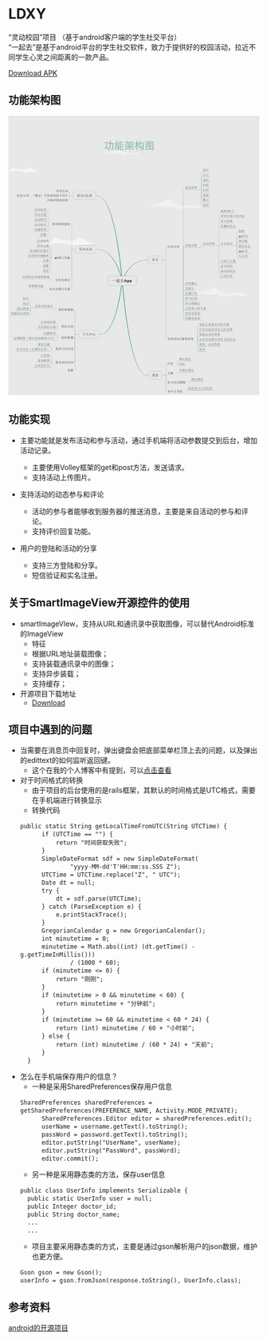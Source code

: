 # LDXY
“灵动校园”项目 （基于android客户端的学生社交平台）<br>
“一起去”是基于android平台的学生社交软件，致力于提供好的校园活动，拉近不同学生心灵之间距离的一款产品。<br>

[Download APK](https://github.com/sjaiwl/image_folder/blob/master/LDXY.apk)

## 功能架构图
![image](https://github.com/sjaiwl/image_folder/blob/master/LDXY/information.png)
## 功能实现
* 主要功能就是发布活动和参与活动，通过手机端将活动参数提交到后台，增加活动记录。
  * 主要使用Volley框架的get和post方法，发送请求。
  * 支持活动上传图片。

* 支持活动的动态参与和评论
  * 活动的参与者能够收到服务器的推送消息，主要是来自活动的参与和评论。
  * 支持评价回复功能。

* 用户的登陆和活动的分享
  * 支持三方登陆和分享。
  * 短信验证和实名注册。

## 关于SmartImageView开源控件的使用
* smartImageVIew，支持从URL和通讯录中获取图像，可以替代Android标准的ImageView
  * 特征
  * 根据URL地址装载图像；
  * 支持装载通讯录中的图像；
  * 支持异步装载；
  * 支持缓存；
* 开源项目下载地址 
  * [Download](https://github.com/loopj/android-smart-image-view)

## 项目中遇到的问题
* 当需要在消息页中回复时，弹出键盘会把底部菜单栏顶上去的问题，以及弹出的edittext的如何监听返回键。
  * 这个在我的个人博客中有提到，可以[点击查看](http://blog.csdn.net/wlaizff/article/details/42103197)
* 对于时间格式的转换
  * 由于项目的后台使用的是rails框架，其默认的时间格式是UTC格式，需要在手机端进行转换显示
  * 转换代码
  ```
  public static String getLocalTimeFromUTC(String UTCTime) {
		if (UTCTime == "") {
			return "时间获取失败";
		}
		SimpleDateFormat sdf = new SimpleDateFormat(
				"yyyy-MM-dd'T'HH:mm:ss.SSS Z");
		UTCTime = UTCTime.replace("Z", " UTC");
		Date dt = null;
		try {
			dt = sdf.parse(UTCTime);
		} catch (ParseException e) {
			e.printStackTrace();
		}
		GregorianCalendar g = new GregorianCalendar();
		int minutetime = 0;
		minutetime = Math.abs((int) (dt.getTime() - g.getTimeInMillis()))
				/ (1000 * 60);
		if (minutetime <= 0) {
			return "刚刚";
		}
		if (minutetime > 0 && minutetime < 60) {
			return minutetime + "分钟前";
		}
		if (minutetime >= 60 && minutetime < 60 * 24) {
			return (int) minutetime / 60 + "小时前";
		} else {
			return (int) minutetime / (60 * 24) + "天前";
		}
	}
  ```
* 怎么在手机端保存用户的信息？
  * 一种是采用SharedPreferences保存用户信息
  ```
  SharedPreferences sharedPreferences = getSharedPreferences(PREFERENCE_NAME, Activity.MODE_PRIVATE);
        SharedPreferences.Editor editor = sharedPreferences.edit();
        userName = username.getText().toString();
        passWord = password.getText().toString();
        editor.putString("UserName", userName);
        editor.putString("PassWord", passWord);
        editor.commit();
  ```
  * 另一种是采用静态类的方法，保存user信息
  ```
  public class UserInfo implements Serializable {
    public static UserInfo user = null;
    public Integer doctor_id;
    public String doctor_name;
    ...
    ...
    ```
  * 项目主要采用静态类的方式，主要是通过gson解析用户的json数据，维护也更方便。
  ```
  Gson gson = new Gson();
  userInfo = gson.fromJson(response.toString(), UserInfo.class);
  ```
## 参考资料
[android的开源项目](https://github.com/Trinea/android-open-project)
